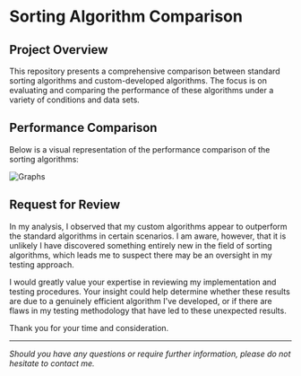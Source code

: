 # Sorting Algorithm Comparison

## Project Overview
This repository presents a comprehensive comparison between standard sorting algorithms and custom-developed algorithms. The focus is on evaluating and comparing the performance of these algorithms under a variety of conditions and data sets.

## Performance Comparison
Below is a visual representation of the performance comparison of the sorting algorithms:

![Graphs](Figure1.png)

## Request for Review
In my analysis, I observed that my custom algorithms appear to outperform the standard algorithms in certain scenarios. I am aware, however, that it is unlikely I have discovered something entirely new in the field of sorting algorithms, which leads me to suspect there may be an oversight in my testing approach.

I would greatly value your expertise in reviewing my implementation and testing procedures. Your insight could help determine whether these results are due to a genuinely efficient algorithm I've developed, or if there are flaws in my testing methodology that have led to these unexpected results.

Thank you for your time and consideration.

---

*Should you have any questions or require further information, please do not hesitate to contact me.*
